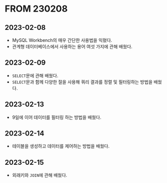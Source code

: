 # FROM 230208
## 2023-02-08
- MySQL Workbench의 매우 간단한 사용법을 익혔다.
- 관계형 데이터베이스에서 사용하는 용어 여섯 가지에 관해 배웠다.

## 2023-02-09
- `SELECT`문에 관해 배웠다.
- `SELECT`문과 함께 다양한 절을 사용해 쿼리 결과를 정렬 및 필터링하는 방법을 배웠다.

## 2023-02-13
- 9일에 이어 데이터를 필터링 하는 방법을 배웠다.

## 2023-02-14
- 테이블을 생성하고 데이터를 제어하는 방법을 배웠다.

## 2023-02-15
- 외래키와 `JOIN`에 관해 배웠다.